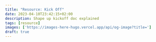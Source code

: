 ```yaml
---
title: "Resource: Kick Off"
date: 2023-04-10T23:42:15+02:00
description: Shape up kickoff doc explained
tags: [resource]
images: ['https://images-here-hugo.vercel.app/api/og-image?title=']
draft: true
---
```


